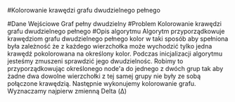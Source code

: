 #Kolorowanie krawędzi grafu dwudzielnego pełnego

#Dane Wejściowe
Graf pełny dwudzielny
#Problem
Kolorowanie krawędzi grafu dwudzielnego pełnego
#Opis algorytmu
Algorytm przyporządkowuje krawędziom grafu dwudzielnego pełnego
kolor w taki sposób aby spełniona była zależność że z każdego wierzchołka
może wychodzić tylko jedna krawędź pokolorowana na określony kolor.
Podczas inicjalizacji algorytmu jesteśmy zmuszeni sprawdzić
jego dwudzielnośc. Robimy to przyporządkowując określonego node'a do jednego z dwóch grup
tak aby żadne dwa dowolne wierzchołki z tej samej grupy nie były ze sobą połączone krawędzią.
Następnie wykonujemy kolorowanie grafu. Wyznaczamy najpierw zmienną Delta (Δ)

